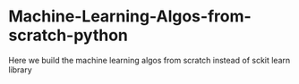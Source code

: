# Machine-Learning-Algos-from-scratch-python

Here we build the machine learning algos from scratch instead of sckit learn library

